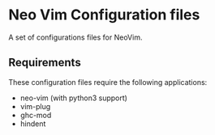# Neo Vim Configuration files

A set of configurations files for NeoVim.

## Requirements

These configuration files require the following applications:

 * neo-vim (with python3 support)
 * vim-plug
 * ghc-mod
 * hindent

